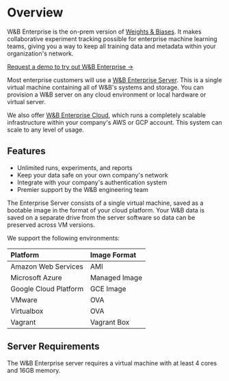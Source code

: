 # Overview

W&B Enterprise is the on-prem version of [Weights & Biases](https://docs.wandb.com/enterprise/app.wandb.ai). It makes collaborative experiment tracking possible for enterprise machine learning teams, giving you a way to keep all training data and metadata within your organization's network.

[Request a demo to try out W&B Enterprise →](https://www.wandb.com/demo)

Most enterprise customers will use a [W&B Enterprise Server](https://docs.wandb.com/enterprise/setup). This is a single virtual machine containing all of W&B's systems and storage. You can provision a W&B server on any cloud environment or local hardware or virtual server.

We also offer [W&B Enterprise Cloud](https://docs.wandb.com/enterprise/cloud), which runs a completely scalable infrastructure within your company's AWS or GCP account. This system can scale to any level of usage.

## Features

* Unlimited runs, experiments, and reports
* Keep your data safe on your own company's network
* Integrate with your company's authentication system
* Premier support by the W&B engineering team

The Enterprise Server consists of a single virtual machine, saved as a bootable image in the format of your cloud platform. Your W&B data is saved on a separate drive from the server software so data can be preserved across VM versions.

We support the following environments:

| **Platform** | **Image Format** |
| :--- | :--- |
| Amazon Web Services | AMI |
| Microsoft Azure | Managed Image |
| Google Cloud Platform | GCE Image |
| VMware | OVA |
| Virtualbox | OVA |
| Vagrant | Vagrant Box |

## Server Requirements

The W&B Enterprise server requires a virtual machine with at least 4 cores and 16GB memory.

